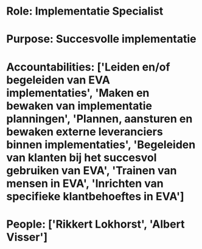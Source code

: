 # Role: Implementatie Specialist 

# Purpose: Succesvolle implementatie 

# Accountabilities: ['Leiden en/of begeleiden van EVA implementaties', 'Maken en bewaken van implementatie planningen', 'Plannen, aansturen en bewaken externe leveranciers binnen implementaties', 'Begeleiden van klanten bij het succesvol gebruiken van EVA', 'Trainen van mensen in EVA', 'Inrichten van specifieke klantbehoeftes in EVA'] 

# People: ['Rikkert Lokhorst', 'Albert Visser']